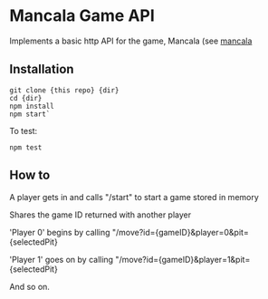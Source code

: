 # Mancala Game API

Implements a basic http API for the game, Mancala (see [mancala](https://en.wikipedia.org/wiki/Mancala)

## Installation
    git clone {this repo} {dir}
    cd {dir}
    npm install
    npm start`

To test:

    npm test

## How to
A player gets in and calls "/start" to start a game stored in memory

Shares the game ID returned with another player

'Player 0' begins by calling "/move?id={gameID}&player=0&pit={selectedPit}

'Player 1' goes on by calling "/move?id={gameID}&player=1&pit={selectedPit}

And so on.
